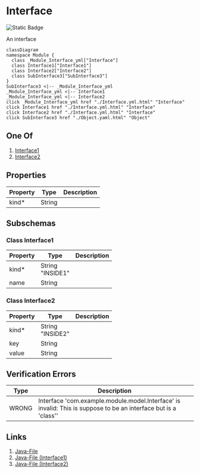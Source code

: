 # Interface
![Static Badge](https://img.shields.io/badge/Validator%20Errors-1-red)


An interface
```mermaid
classDiagram
namespace Module {
  class _Module_Interface_yml["Interface"]
  class Interface1["Interface1"]
  class Interface2["Interface2"]
  class SubInterface3["SubInterface3"]
}
SubInterface3 <|-- _Module_Interface_yml 
_Module_Interface_yml <|-- Interface1 
_Module_Interface_yml <|-- Interface2 
click _Module_Interface_yml href "./Interface.yml.html" "Interface"
click Interface1 href "./Interface.yml.html" "Interface"
click Interface2 href "./Interface.yml.html" "Interface"
click SubInterface3 href "./Object.yaml.html" "Object"
```

## One Of
1. [Interface1](#Interface1)
1. [Interface2](#Interface2)


## Properties
| Property | Type | Description |
|------|------|-------------|
| kind* | String |  |



## Subschemas
### Class Interface1



| Property | Type | Description |
|------|------|-------------|
| kind* | String<br>"INSIDE1" |  |
| name | String |  |
### Class Interface2



| Property | Type | Description |
|------|------|-------------|
| kind* | String<br>"INSIDE2" |  |
| key | String |  |
| value | String |  |

## Verification Errors
| Type | Description |
|------|-------------|
| WRONG | Interface &#x27;com.example.module.model.Interface&#x27; is invalid: This is suppose to be an interface but is a &#x27;class&#x27;&#x27; |

## Links
1. [Java-File](./java/Interface.java)
1. [Java-File (Interface1)](./java/InterfaceInterface1.java)
1. [Java-File (Interface2)](./java/InterfaceInterface2.java)
